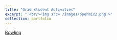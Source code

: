 ```yaml
---
title: "Grad Student Activities"
excerpt: " <br/><img src='/images/openmic2.png'>"
collection: portfolio
---
```


[Bowling](Bowling.MP4)
